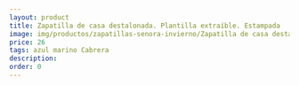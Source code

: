 ```yaml
---
layout: product
title: Zapatilla de casa destalonada. Plantilla extraíble. Estampada
image: img/productos/zapatillas-senora-invierno/Zapatilla de casa destalonada. Plantilla extraíble. Estampada=26=azul marino Cabrera.webp
price: 26
tags: azul marino Cabrera
description: 
order: 0
---
```

